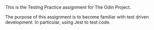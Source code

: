 This is the Testing Practice assignment for The Odin Project.

The purpose of this assignment is to become familiar with test driven development.  In particular, using Jest to test code.